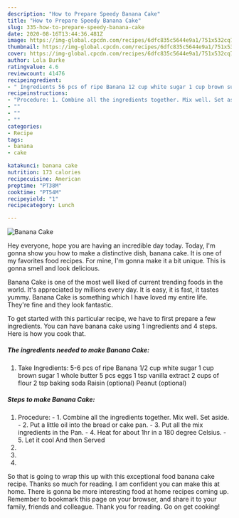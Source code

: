 ```yaml
---
description: "How to Prepare Speedy Banana Cake"
title: "How to Prepare Speedy Banana Cake"
slug: 335-how-to-prepare-speedy-banana-cake
date: 2020-08-16T13:44:36.481Z
image: https://img-global.cpcdn.com/recipes/6dfc835c5644e9a1/751x532cq70/banana-cake-recipe-main-photo.jpg
thumbnail: https://img-global.cpcdn.com/recipes/6dfc835c5644e9a1/751x532cq70/banana-cake-recipe-main-photo.jpg
cover: https://img-global.cpcdn.com/recipes/6dfc835c5644e9a1/751x532cq70/banana-cake-recipe-main-photo.jpg
author: Lola Burke
ratingvalue: 4.6
reviewcount: 41476
recipeingredient:
- " Ingredients 56 pcs of ripe Banana 12 cup white sugar 1 cup brown sugar 1 whole butter 5 pcs eggs 1 tsp vanilla extract 2 cups of flour 2 tsp baking soda Raisin optional Peanut optional"
recipeinstructions:
- "Procedure: 1. Combine all the ingredients together. Mix well. Set aside. 2. Put a little oil into the bread or cake pan. 3. Put all the mix ingredients in the Pan. 4. Heat for about 1hr in a 180 degree Celsius.  5. Let it cool And then Served"
- ""
- ""
- ""
categories:
- Recipe
tags:
- banana
- cake

katakunci: banana cake 
nutrition: 173 calories
recipecuisine: American
preptime: "PT38M"
cooktime: "PT54M"
recipeyield: "1"
recipecategory: Lunch

---
```



![Banana Cake](https://img-global.cpcdn.com/recipes/6dfc835c5644e9a1/751x532cq70/banana-cake-recipe-main-photo.jpg)

Hey everyone, hope you are having an incredible day today. Today, I'm gonna show you how to make a distinctive dish, banana cake. It is one of my favorites food recipes. For mine, I'm gonna make it a bit unique. This is gonna smell and look delicious.



Banana Cake is one of the most well liked of current trending foods in the world. It's appreciated by millions every day. It is easy, it is fast, it tastes yummy. Banana Cake is something which I have loved my entire life. They're fine and they look fantastic.


To get started with this particular recipe, we have to first prepare a few ingredients. You can have banana cake using 1 ingredients and 4 steps. Here is how you cook that.

<!--inarticleads1-->

##### The ingredients needed to make Banana Cake:

1. Take  Ingredients: 5-6 pcs of ripe Banana 1/2 cup white sugar 1 cup brown sugar 1 whole butter 5 pcs eggs 1 tsp vanilla extract 2 cups of flour 2 tsp baking soda Raisin (optional) Peanut (optional)




<!--inarticleads2-->

##### Steps to make Banana Cake:

1. Procedure: - 1. Combine all the ingredients together. Mix well. Set aside. - 2. Put a little oil into the bread or cake pan. - 3. Put all the mix ingredients in the Pan. - 4. Heat for about 1hr in a 180 degree Celsius.  - 5. Let it cool And then Served
1. 
1. 
1. 




So that is going to wrap this up with this exceptional food banana cake recipe. Thanks so much for reading. I am confident you can make this at home. There is gonna be more interesting food at home recipes coming up. Remember to bookmark this page on your browser, and share it to your family, friends and colleague. Thank you for reading. Go on get cooking!
